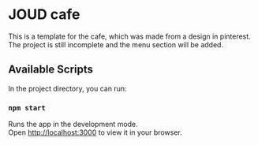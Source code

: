 # JOUD cafe

This is a template for the cafe, which was made from a design in pinterest.
The project is still incomplete and the menu section will be added.

## Available Scripts

In the project directory, you can run:

### `npm start`

Runs the app in the development mode.\
Open [http://localhost:3000](http://localhost:3000) to view it in your browser.
